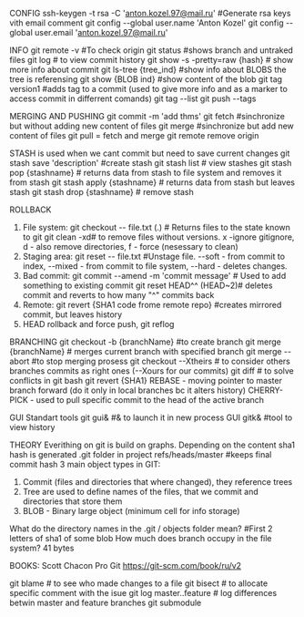 CONFIG
ssh-keygen -t rsa -C 'anton.kozel.97@mail.ru' #Generate rsa keys vith email comment
git config --global user.name 'Anton Kozel'
git config --global user.email 'anton.kozel.97@mail.ru'

INFO
git remote -v #To check origin
git status #shows branch and untraked files
git log # to view commit history
git show -s -pretty=raw {hash} # show more info about commit
git ls-tree {tree_ind} #show info about BLOBS the tree is referensing
git show {BLOB ind} #show content of the blob
git tag version1 #adds tag to a commit (used to give more info and as a marker to access commit in differrent comands)
git tag --list
git push --tags

MERGING AND PUSHING
git commit -m 'add thms'
git fetch #sinchronize but without adding new content of files
git merge #sinchronize but add new content of files
git pull = fetch and merge
git remote remove origin

STASH is used when we cant commit but need to save current changes
git stash save 'description' #create stash
git stash list # view stashes
git stash pop {stashname} # returns data from stash to file system and removes it from stash
git stash apply {stashname} # returns data from stash but leaves stash
git stash drop {stashname} # remove stash

ROLLBACK

1. File system: git checkout -- file.txt (.) # Returns files to the state known to git
   git clean -xd# to remove files without versions. x -ignore gitignore, d - also remove directories, f - force (nesessary to clean)
2. Staging area: git reset -- file.txt #Unstage file. --soft - from commit to index, --mixed - from commit to file system, --hard - deletes changes.
3. Bad commit: git commit --amend -m 'commit message' # Used to add something to existing commit
   git reset HEAD^^ (HEAD~2)# deletes commit and reverts to how many "^" commits back
4. Remote: git revert {SHA1 code frome remote repo} #creates mirrored commit, but leaves history
5. HEAD rollback and force push, git reflog

BRANCHING
git checkout -b {branchName} #to create branch
git merge {branchName} # merges current branch with specified branch
git merge --abort #to stop merging prosess
git checkout --Xtheirs # to consider others branches commits as right ones (--Xours for our commits)
git diff # to solve conflicts in git bash
git revert {SHA1}
REBASE - moving pointer to master branch forward (do it only in local branches bc it alters history)
CHERRY-PICK - used to pull specific commit to the head of the active branch

GUI Standart tools
git gui& #& to launch it in new process GUI
gitk& #tool to view history

THEORY
Everithing on git is build on graphs. Depending on the content sha1 hash is generated
.git folder in project
refs/heads/master #keeps final commit hash
3 main object types in GIT:

1. Commit (files and directories that where changed), they reference trees
2. Tree are used to define names of the files, that we commit and directories that store them
3. BLOB - Binary large object (minimum cell for info storage)

What do the directory names in the .git / objects folder mean? #First 2 letters of sha1 of some blob
How much does branch occupy in the file system? 41 bytes

BOOKS: Scott Chacon Pro Git https://git-scm.com/book/ru/v2

git blame # to see who made changes to a file
git bisect # to allocate specific comment with the isue
git log master..feature # log differences betwin master and feature branches
git submodule
